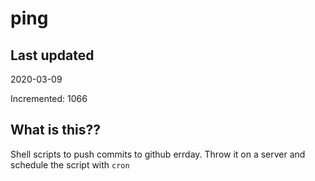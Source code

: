 # ping

## Last updated
2020-03-09

Incremented: 1066

## What is this??
Shell scripts to push commits to github errday. Throw it on a server and schedule the script with `cron`
